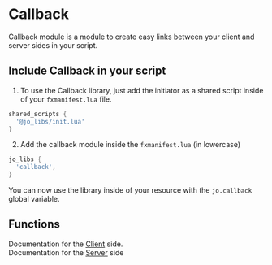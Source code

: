 # Callback

Callback module is a module to create easy links between your client and server sides in your script.

## Include Callback in your script

1. To use the Callback library, just add the initiator as a shared script inside of your `fxmanifest.lua` file.
```lua
shared_scripts {
  '@jo_libs/init.lua'
}
```
2. Add the callback module inside the `fxmanifest.lua` (in lowercase)
```lua
jo_libs {
  'callback',
}
```
You can now use the library inside of your resource with the `jo.callback` global variable.

## Functions

Documentation for the [Client](./client.md) side.  
Documentation for the [Server](./server.md) side  